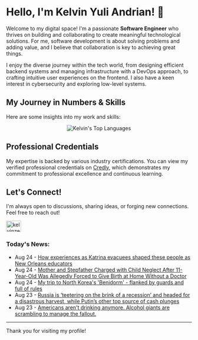 # Hello, I'm Kelvin Yuli Andrian! 👋

Welcome to my digital space! I'm a passionate **Software Engineer** who thrives on building and collaborating to create meaningful technological solutions. For me, software development is about solving problems and adding value, and I believe that collaboration is key to achieving great things.

I enjoy the diverse journey within the tech world, from designing efficient backend systems and managing infrastructure with a DevOps approach, to crafting intuitive user experiences on the frontend. I also have a keen interest in cybersecurity and exploring low-level systems.

## My Journey in Numbers & Skills

Here are some insights into my work and skills:

<p align="center">
  <img src="https://github-readme-stats.vercel.app/api/top-langs/?username=kelvinzer0&layout=compact&theme=radical" alt="Kelvin's Top Languages" />
</p>

## Professional Credentials

My expertise is backed by various industry certifications. You can view my verified professional credentials on [Credly](https://www.credly.com/users/kelvin-yuli-andrian/badges), which demonstrates my commitment to professional excellence and continuous learning.

## Let's Connect!

I'm always open to discussions, sharing ideas, or forging new connections. Feel free to reach out!

<p align="left">
    <a href="https://linkedin.com/in/kelvinzero" target="blank"><img align="center" src="https://cdn.jsdelivr.net/npm/simple-icons@3.0.1/icons/linkedin.svg" alt="kelvinzero" height="30" width="40" /></a>
</p>

### Today's News:

<!-- feed start -->
- Aug 24 - [How experiences as Katrina evacuees shaped these people as New Orleans educators](https://www.yahoo.com/news/videos/experiences-katrina-evacuees-shaped-people-040211656.html)
- Aug 24 - [Mother and Stepfather Charged with Child Neglect After 11-Year-Old Was Allegedly Forced to Give Birth at Home Without a Doctor](https://www.yahoo.com/news/articles/mother-stepfather-charged-child-neglect-035443151.html)
- Aug 24 - [My trip to North Korea's 'Benidorm' - flanked by guards and full of rules](https://www.yahoo.com/news/articles/trip-north-koreas-benidorm-flanked-230559255.html)
- Aug 23 - [Russia is ‘teetering on the brink of a recession’ and headed for a disastrous harvest, while Putin’s other top source of cash plunges](https://finance.yahoo.com/news/russia-teetering-brink-recession-headed-221324804.html)
- Aug 23 - [Americans aren't drinking anymore. Alcohol giants are scrambling to manage the fallout.](https://finance.yahoo.com/news/americans-arent-drinking-anymore-alcohol-giants-are-scrambling-to-manage-the-fallout-203502516.html)
<!-- feed end -->

---

Thank you for visiting my profile!
